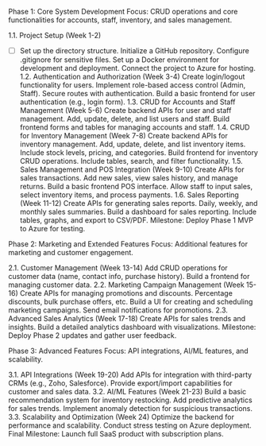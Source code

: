 Phase 1: Core System Development
Focus: CRUD operations and core functionalities for accounts, staff, inventory, and sales management.

1.1. Project Setup (Week 1-2)
 - [ ] Set up the directory structure.
 Initialize a GitHub repository.
 Configure .gitignore for sensitive files.
 Set up a Docker environment for development and deployment.
 Connect the project to Azure for hosting.
1.2. Authentication and Authorization (Week 3-4)
 Create login/logout functionality for users.
 Implement role-based access control (Admin, Staff).
 Secure routes with authentication.
 Build a basic frontend for user authentication (e.g., login form).
1.3. CRUD for Accounts and Staff Management (Week 5-6)
 Create backend APIs for user and staff management.
Add, update, delete, and list users and staff.
 Build frontend forms and tables for managing accounts and staff.
1.4. CRUD for Inventory Management (Week 7-8)
 Create backend APIs for inventory management.
Add, update, delete, and list inventory items.
Include stock levels, pricing, and categories.
 Build frontend for inventory CRUD operations.
Include tables, search, and filter functionality.
1.5. Sales Management and POS Integration (Week 9-10)
 Create APIs for sales transactions.
Add new sales, view sales history, and manage returns.
 Build a basic frontend POS interface.
Allow staff to input sales, select inventory items, and process payments.
1.6. Sales Reporting (Week 11-12)
 Create APIs for generating sales reports.
Daily, weekly, and monthly sales summaries.
 Build a dashboard for sales reporting.
Include tables, graphs, and export to CSV/PDF.
Milestone: Deploy Phase 1 MVP to Azure for testing.

Phase 2: Marketing and Extended Features
Focus: Additional features for marketing and customer engagement.

2.1. Customer Management (Week 13-14)
 Add CRUD operations for customer data (name, contact info, purchase history).
 Build a frontend for managing customer data.
2.2. Marketing Campaign Management (Week 15-16)
 Create APIs for managing promotions and discounts.
Percentage discounts, bulk purchase offers, etc.
 Build a UI for creating and scheduling marketing campaigns.
 Send email notifications for promotions.
2.3. Advanced Sales Analytics (Week 17-18)
 Create APIs for sales trends and insights.
 Build a detailed analytics dashboard with visualizations.
Milestone: Deploy Phase 2 updates and gather user feedback.

Phase 3: Advanced Features
Focus: API integrations, AI/ML features, and scalability.

3.1. API Integrations (Week 19-20)
 Add APIs for integration with third-party CRMs (e.g., Zoho, Salesforce).
 Provide export/import capabilities for customer and sales data.
3.2. AI/ML Features (Week 21-23)
 Build a basic recommendation system for inventory restocking.
 Add predictive analytics for sales trends.
 Implement anomaly detection for suspicious transactions.
3.3. Scalability and Optimization (Week 24)
 Optimize the backend for performance and scalability.
 Conduct stress testing on Azure deployment.
Final Milestone: Launch full SaaS product with subscription plans.


